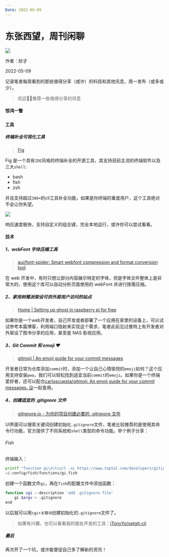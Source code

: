 ```yaml
---
Date: 2022-05-09
---
```




# 东张西望，周刊闲聊

![](https://images.unsplash.com/photo-1552313655-80e406e98dca?ixlib=rb-1.2.1&ixid=MnwxMjA3fDB8MHxwaG90by1wYWdlfHx8fGVufDB8fHx8&auto=format&fit=crop&w=2370&q=80)

作者：妙才

2022-05-09

记录笔者每周看到的那些值得分享（或许）的科技和其他讯息，周一发布（或多或少）。

> 欢迎👏🏻推荐一些值得分享的讯息

#### 惊鸿一瞥

##### 

#### 工具

##### 终端补全可视化工具

> [Fig](https://fig.io/)

Fig 是一个具有`IDE`风格的终端补全的开源工具，其支持目前主流的终端软件以及三大`shell`:

- bash
- fish
- zsh

并且支持超过`300+`的cli工具补全功能，如果是你终端的重度用户，这个工具绝对不会让你失望。

![](https://fig.io/images/slideshow/screenshots/scripts.png)

响应速度极快，支持自定义的组合键，完全本地运行，或许你可以尝试看看。





#### 技术

##### 1、webFont 字体压缩工具 

> [aui/font-spider: Smart webfont compression and format conversion tool](https://github.com/aui/font-spider)

在 web 开发中，有时只想让部分内容展示特定的字体，但是字体文件整体上是非常大的，使用这个库可以自动分析页面使用的 webFont 并进行按需压缩。



##### 2、家用树莓派架设可供外部用户访问的站点

> [Home | Setting up ghost in raspberry pi for free](https://viggy28.dev/article/setting-up-ghost-in-raspberry-pi-for-free/)

如果你是一个web开发者，自己开发或者部署了一个应用在家里的设备上，可以试试参考本篇博客，利用端口隐射来实现这个需求，笔者此前见过推特上有开发者对外架设了图书分享的应用，甚至是 NAS 影视应用。



##### 3、Git Commit 和 emoji ❤️

> [gitmoji | An emoji guide for your commit messages](https://gitmoji.dev/)

开发者日常为仓库添加`commit`时，添加一个让自己心情愉悦的`emoji`如何？这个应用支持安装`pwa`，我们可以轻松找到适宜当前`commit`的`emoji`。如果你是一个终端爱好者，还可以配合[carloscuesta/gitmoji: An emoji guide for your commit messages. 😜](https://github.com/carloscuesta/gitmoji)一起食用。



##### 4、创建适宜的 .gitignore 文件

> [gitignore.io - 为你的项目创建必要的 .gitignore 文件](https://www.toptal.com/developers/gitignore)

UI界面可以搜索关键词创建初始化`.gitignore`文件，笔者比较推荐的是使用其命令行功能，官方提供了不同系统和`shell`类型的命令功能。举个例子分享：

###### Fish

终端输入：

```bash
printf "function gi\n\tcurl -sL https://www.toptal.com/developers/gitignore/api/\$argv\nend\n" > \
~/.config/fish/functions/gi.fish
```

创建一个函数文件`gi`，再在`fish`的配置文件中添加函数：

```bash
function cgi --description 'add .gitignore file'
	gi $argv > .gitignore
end
```

以后就可以用`cgi+关键词`创建初始化的`.gitignore`文件了。

> 如果有兴趣，也可以看看我的朋友开发的工具：[iTonyYo/setgit-cli](https://github.com/iTonyYo/setgit-cli)



##### 最后

再次开了一个坑，或许能督促自己多了解新的资讯！